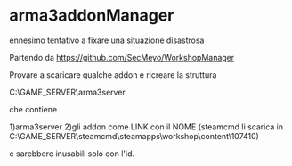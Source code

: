# arma3addonManager
ennesimo tentativo a fixare una situazione disastrosa

Partendo da https://github.com/SecMeyo/WorkshopManager

Provare a scaricare qualche addon e ricreare la struttura 

C:\GAME_SERVER\arma3server

che contiene 

1)arma3server
2)gli addon come LINK con il NOME (steamcmd li scarica in C:\GAME_SERVER\steamcmd\steamapps\workshop\content\107410)

e sarebbero inusabili solo con l'id.
